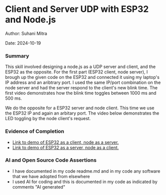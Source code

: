 #  Client and Server UDP with ESP32 and Node.js

Author: Suhani Mitra

Date: 2024-10-19

### Summary

This skill involved designing a node.js as a UDP server and client, and the ESP32 as the opposite. For the first part (ESP32 client, node server), I brough up the given code on the ESP32 and connected it using my laptop's IP address and an aribtrary port. I used the same IP/port combination on the node server and had the server respond to the client's new blink time. The first video demonstrates how the blink time toggles between 1000 ms and 500 ms.

We do the opposite for a ESP32 server and node client. This time we use the ESP32 IP and again an arbitary port. The video below demonstrates the LED toggling by the node client's request.

### Evidence of Completion

- [Link to demo of ESP32 as a client, node as a server.](https://drive.google.com/file/d/1mmOaFqw54Cl4EHrx8h7Rvdyku0B87-5i/view?usp=drive_link)
- [Link to demo of ESP32 as a server, node as a client.](https://drive.google.com/file/d/1PS-WKYqiK7LGlJeYCx65vfHl1Q-GbMLi/view?usp=drive_link)


### AI and Open Source Code Assertions

- I have documented in my code readme.md and in my code any
software that we have adopted from elsewhere
- I used AI for coding and this is documented in my code as
indicated by comments "AI generated" 



